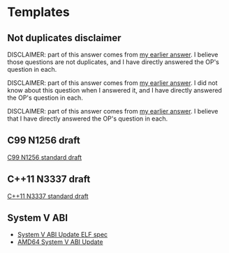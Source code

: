 # Templates

## Not duplicates disclaimer

DISCLAIMER: part of this answer comes from [my earlier answer](). I believe those questions are not duplicates, and I have directly answered the OP's question in each.

DISCLAIMER: part of this answer comes from [my earlier answer](). I did not know about this question when I answered it, and I have directly answered the OP's question in each.

DISCLAIMER: part of this answer comes from [my earlier answer](). I believe that I have directly answered the OP's question in each. 

## C99 N1256 draft

[C99 N1256 standard draft](http://www.open-std.org/JTC1/SC22/WG14/www/docs/n1256.pdf)

## C++11 N3337 draft

[C++11 N3337 standard draft](http://www.open-std.org/jtc1/sc22/wg21/docs/papers/2012/n3337.pdf)

## System V ABI

- [System V ABI Update ELF spec](http://www.sco.com/developers/gabi/2003-12-17/contents.html)
- [AMD64 System V ABI Update](http://refspecs.linuxfoundation.org/LSB_4.1.0/LSB-Core-AMD64/LSB-Core-AMD64/elf-amd64.html)
